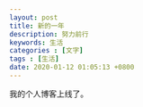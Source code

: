 ```yaml
---
layout: post
title: 新的一年
description: 努力前行
keywords: 生活
categories : [文字]
tags : [生活]
date: 2020-01-12 01:05:13 +0800
---
```


我的个人博客上线了。